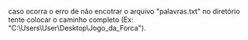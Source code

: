 caso ocorra o erro de não encotrar o arquivo "palavras.txt" no diretório tente colocar o caminho completo (Ex: "C:\Users\User\Desktop\Jogo_da_Forca").
